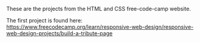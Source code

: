 These are the projects from the HTML and CSS free-code-camp website.

The first project is found here:  https://www.freecodecamp.org/learn/responsive-web-design/responsive-web-design-projects/build-a-tribute-page

